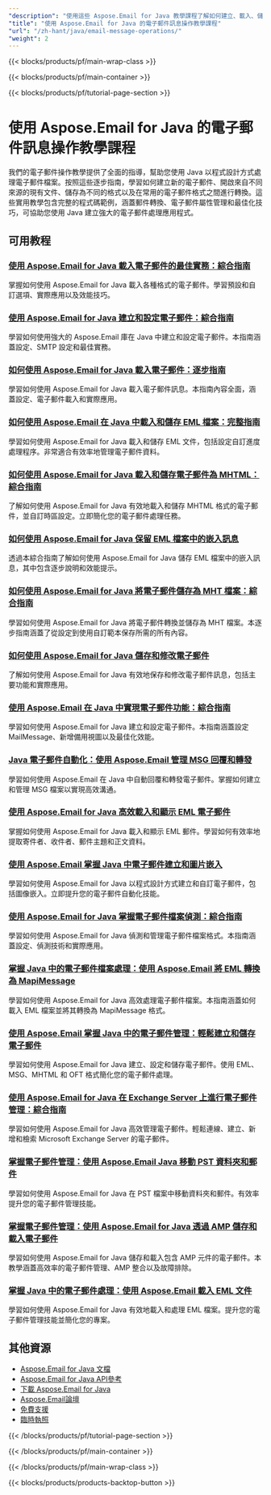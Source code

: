 ```yaml
---
"description": "使用這些 Aspose.Email for Java 教學課程了解如何建立、載入、儲存和轉換電子郵件訊息格式（EML、MSG、MHTML）。"
"title": "使用 Aspose.Email for Java 的電子郵件訊息操作教學課程"
"url": "/zh-hant/java/email-message-operations/"
"weight": 2
---
```


{{< blocks/products/pf/main-wrap-class >}}

{{< blocks/products/pf/main-container >}}

{{< blocks/products/pf/tutorial-page-section >}}
# 使用 Aspose.Email for Java 的電子郵件訊息操作教學課程

我們的電子郵件操作教學提供了全面的指導，幫助您使用 Java 以程式設計方式處理電子郵件檔案。按照這些逐步指南，學習如何建立新的電子郵件、開啟來自不同來源的現有文件、儲存為不同的格式以及在常用的電子郵件格式之間進行轉換。這些實用教學包含完整的程式碼範例，涵蓋郵件轉換、電子郵件屬性管理和最佳化技巧，可協助您使用 Java 建立強大的電子郵件處理應用程式。

## 可用教程

### [使用 Aspose.Email for Java 載入電子郵件的最佳實務：綜合指南](./aspose-email-java-load-emails/)
掌握如何使用 Aspose.Email for Java 載入各種格式的電子郵件。學習預設和自訂選項、實際應用以及效能技巧。

### [使用 Aspose.Email for Java 建立和設定電子郵件：綜合指南](./create-configure-mail-message-aspose-email-java/)
學習如何使用強大的 Aspose.Email 庫在 Java 中建立和設定電子郵件。本指南涵蓋設定、SMTP 設定和最佳實務。

### [如何使用 Aspose.Email for Java 載入電子郵件：逐步指南](./aspose-email-java-load-email-tutorial/)
學習如何使用 Aspose.Email for Java 載入電子郵件訊息。本指南內容全面，涵蓋設定、電子郵件載入和實際應用。

### [如何使用 Aspose.Email 在 Java 中載入和儲存 EML 檔案：完整指南](./load-save-eml-aspose-email-java/)
學習如何使用 Aspose.Email for Java 載入和儲存 EML 文件，包括設定自訂進度處理程序。非常適合有效率地管理電子郵件資料。

### [如何使用 Aspose.Email for Java 載入和儲存電子郵件為 MHTML：綜合指南](./load-save-emails-mhtml-aspose-java/)
了解如何使用 Aspose.Email for Java 有效地載入和儲存 MHTML 格式的電子郵件，並自訂時區設定。立即簡化您的電子郵件處理任務。

### [如何使用 Aspose.Email for Java 保留 EML 檔案中的嵌入訊息](./aspose-email-java-eml-embedded-messages-preservation/)
透過本綜合指南了解如何使用 Aspose.Email for Java 儲存 EML 檔案中的嵌入訊息，其中包含逐步說明和效能提示。

### [如何使用 Aspose.Email for Java 將電子郵件儲存為 MHT 檔案：綜合指南](./save-emails-as-mht-using-aspose-email-java/)
學習如何使用 Aspose.Email for Java 將電子郵件轉換並儲存為 MHT 檔案。本逐步指南涵蓋了從設定到使用自訂範本保存所需的所有內容。

### [如何使用 Aspose.Email for Java 儲存和修改電子郵件](./save-modified-emails-aspose-java/)
了解如何使用 Aspose.Email for Java 有效地保存和修改電子郵件訊息，包括主要功能和實際應用。

### [使用 Aspose.Email 在 Java 中實現電子郵件功能：綜合指南](./implement-email-features-java-aspose-email/)
學習如何使用 Aspose.Email for Java 建立和設定電子郵件。本指南涵蓋設定 MailMessage、新增備用視圖以及最佳化效能。

### [Java 電子郵件自動化：使用 Aspose.Email 管理 MSG 回覆和轉發](./email-automation-java-aspose-email-replies-forwards/)
學習如何使用 Aspose.Email 在 Java 中自動回覆和轉發電子郵件。掌握如何建立和管理 MSG 檔案以實現高效溝通。

### [使用 Aspose.Email for Java 高效載入和顯示 EML 電子郵件](./load-display-eml-emails-aspose-java/)
掌握如何使用 Aspose.Email for Java 載入和顯示 EML 郵件。學習如何有效率地提取寄件者、收件者、郵件主題和正文資料。

### [使用 Aspose.Email 掌握 Java 中電子郵件建立和圖片嵌入](./aspose-email-java-create-embed-images/)
學習如何使用 Aspose.Email for Java 以程式設計方式建立和自訂電子郵件，包括圖像嵌入。立即提升您的電子郵件自動化技能。

### [使用 Aspose.Email for Java 掌握電子郵件檔案偵測：綜合指南](./master-email-file-detection-aspose-java/)
學習如何使用 Aspose.Email for Java 偵測和管理電子郵件檔案格式。本指南涵蓋設定、偵測技術和實際應用。

### [掌握 Java 中的電子郵件檔案處理：使用 Aspose.Email 將 EML 轉換為 MapiMessage](./master-email-file-handling-java-aspose-email/)
學習如何使用 Aspose.Email for Java 高效處理電子郵件檔案。本指南涵蓋如何載入 EML 檔案並將其轉換為 MapiMessage 格式。

### [使用 Aspose.Email 掌握 Java 中的電子郵件管理：輕鬆建立和儲存電子郵件](./aspose-email-java-create-save-emails/)
學習如何使用 Aspose.Email for Java 建立、設定和儲存電子郵件。使用 EML、MSG、MHTML 和 OFT 格式簡化您的電子郵件處理。

### [使用 Aspose.Email for Java 在 Exchange Server 上進行電子郵件管理：綜合指南](./master-email-management-aspose-email-java-exchange-server/)
學習如何使用 Aspose.Email for Java 高效管理電子郵件。輕鬆連線、建立、新增和檢索 Microsoft Exchange Server 的電子郵件。

### [掌握電子郵件管理：使用 Aspose.Email Java 移動 PST 資料夾和郵件](./aspose-email-java-move-pst-messages-folders/)
學習如何使用 Aspose.Email for Java 在 PST 檔案中移動資料夾和郵件。有效率提升您的電子郵件管理技能。

### [掌握電子郵件管理：使用 Aspose.Email for Java 透過 AMP 儲存和載入電子郵件](./aspose-email-java-save-load-amp-emails/)
學習如何使用 Aspose.Email for Java 儲存和載入包含 AMP 元件的電子郵件。本教學涵蓋高效率的電子郵件管理、AMP 整合以及故障排除。

### [掌握 Java 中的電子郵件處理：使用 Aspose.Email 載入 EML 文件](./master-email-processing-java-aspose-email/)
學習如何使用 Aspose.Email for Java 有效地載入和處理 EML 檔案。提升您的電子郵件管理技能並簡化您的專案。

## 其他資源

- [Aspose.Email for Java 文檔](https://docs.aspose.com/email/java/)
- [Aspose.Email for Java API參考](https://reference.aspose.com/email/java/)
- [下載 Aspose.Email for Java](https://releases.aspose.com/email/java/)
- [Aspose.Email論壇](https://forum.aspose.com/c/email)
- [免費支援](https://forum.aspose.com/)
- [臨時執照](https://purchase.aspose.com/temporary-license/)

{{< /blocks/products/pf/tutorial-page-section >}}

{{< /blocks/products/pf/main-container >}}

{{< /blocks/products/pf/main-wrap-class >}}

{{< blocks/products/products-backtop-button >}}